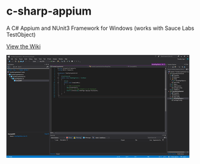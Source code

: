 # c-sharp-appium
A C# Appium and NUnit3 Framework for Windows (works with Sauce Labs TestObject)

[View the Wiki](https://github.com/kirbycope/c-sharp-appium/wiki)

![Screenshot](https://raw.githubusercontent.com/kirbycope/c-sharp-appium/master/c-sharp-appium.png)
